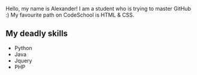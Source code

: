 Hello, my name is Alexander!
I am a student who is trying to master GitHub :)
My favourite path on CodeSchool is HTML & CSS.
## My deadly skills
* Python
* Java
* Jquery
* PHP
